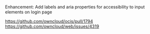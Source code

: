 Enhancement: Add labels and aria properties for accessibility to input elements on login page

https://github.com/owncloud/ocis/pull/1794
https://github.com/owncloud/web/issues/4319
